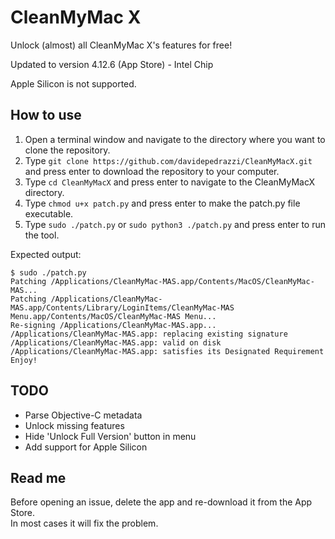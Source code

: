 # CleanMyMac X

Unlock (almost) all CleanMyMac X's features for free!

Updated to version 4.12.6 (App Store) - Intel Chip

Apple Silicon is not supported.

## How to use

1. Open a terminal window and navigate to the directory where you want to clone the repository.
2. Type `git clone https://github.com/davidepedrazzi/CleanMyMacX.git` and press enter to download the repository to your computer.
3. Type `cd CleanMyMacX` and press enter to navigate to the CleanMyMacX directory.
4. Type `chmod u+x patch.py` and press enter to make the patch.py file executable.
5. Type `sudo ./patch.py` or `sudo python3 ./patch.py` and press enter to run the tool.

Expected output:

```
$ sudo ./patch.py
Patching /Applications/CleanMyMac-MAS.app/Contents/MacOS/CleanMyMac-MAS...
Patching /Applications/CleanMyMac-MAS.app/Contents/Library/LoginItems/CleanMyMac-MAS Menu.app/Contents/MacOS/CleanMyMac-MAS Menu...
Re-signing /Applications/CleanMyMac-MAS.app...
/Applications/CleanMyMac-MAS.app: replacing existing signature
/Applications/CleanMyMac-MAS.app: valid on disk
/Applications/CleanMyMac-MAS.app: satisfies its Designated Requirement
Enjoy!
```

## TODO

- Parse Objective-C metadata
- Unlock missing features
- Hide 'Unlock Full Version' button in menu
- Add support for Apple Silicon

## Read me

Before opening an issue, delete the app and re-download it from the App Store.<br>In most cases it will fix the problem.
